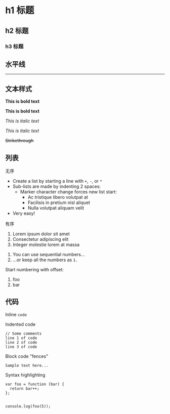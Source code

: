 <h1 id="h1-">h1 标题</h1>
<h2 id="h2-">h2 标题</h2>
<h3 id="h3-">h3 标题</h3>
<h2 id="-">水平线</h2>
<hr>
<h2 id="-">文本样式</h2>
<p><strong>This is bold text</strong></p>
<p><strong>This is bold text</strong></p>
<p><em>This is italic text</em></p>
<p><em>This is italic text</em></p>
<p><del>Strikethrough</del></p>
<h2 id="-">列表</h2>
<p>无序</p>
<ul>
<li>Create a list by starting a line with <code>+</code>, <code>-</code>, or <code>*</code></li>
<li>Sub-lists are made by indenting 2 spaces:<ul>
<li>Marker character change forces new list start:<ul>
<li>Ac tristique libero volutpat at</li>
<li>Facilisis in pretium nisl aliquet</li>
<li>Nulla volutpat aliquam velit</li>
</ul>
</li>
</ul>
</li>
<li>Very easy!</li>
</ul>
<p>有序</p>
<ol>
<li>Lorem ipsum dolor sit amet</li>
<li>Consectetur adipiscing elit</li>
<li>Integer molestie lorem at massa</li>
</ol>
<ol>
<li>You can use sequential numbers...</li>
<li>...or keep all the numbers as <code>1.</code></li>
</ol>
<p>Start numbering with offset:</p>
<ol>
<li>foo</li>
<li>bar</li>
</ol>
<h2 id="-">代码</h2>
<p>Inline <code>code</code></p>
<p>Indented code</p>
<pre><code>// Some comments
line 1 of code
line 2 of code
line 3 of code
</code></pre><p>Block code &quot;fences&quot;</p>
<pre><code>Sample text here...
</code></pre><p>Syntax highlighting</p>
<pre><code class="lang-js">var foo = function (bar) {
  return bar++;
};

console.log(foo(5));
</code></pre>
